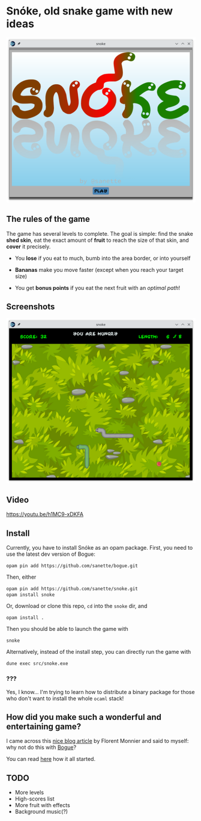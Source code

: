 # Snóke, old snake game with new ideas

![title](snoke_title.png)

## The rules of the game

The game has several levels to complete. The goal is simple: find the
snake **shed skin**, eat the exact amount of **fruit** to reach the size of
that skin, and **cover** it precisely.

* You **lose** if you eat to much, bumb into the area border, or into
  yourself

* **Bananas** make you move faster (except when you reach your target
  size)

* You get **bonus points** if you eat the next fruit with an *optimal path*!

## Screenshots

![game](snoke_game.png)

## Video

https://youtu.be/h1MC9-xDKFA

## Install

Currently, you have to install Snóke as an opam package. First, you need to use the latest dev version of Bogue:
```
opam pin add https://github.com/sanette/bogue.git
```

Then, either
```
opam pin add https://github.com/sanette/snoke.git
opam install snoke
```

Or, download or clone this repo, `cd` into the `snoke` dir, and
```
opam install .
```

Then you should be able to launch the game with
```
snoke
```

Alternatively, instead of the install step, you can directly run the game with
```
dune exec src/snoke.exe
```

### ???

Yes, I know... I'm trying to learn how to distribute a binary package
for those who don't want to install the whole `ocaml` stack!

## How did you make such a wonderful and entertaining game?

I came across this
[nice blog article](http://decapode314.free.fr/re/tut/ocaml-re-tut.html)
by Florent Monnier and said to myself: why not do this with
[Bogue](http://sanette.github.io/bogue/Principles.html)?

You can read [here](https://github.com/sanette/snake-bogue) how it all
started.

## TODO

* More levels
* High-scores list
* More fruit with effects
* Background music(?)
